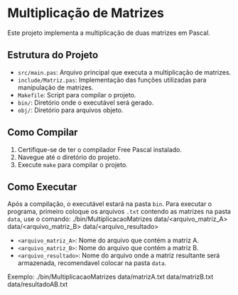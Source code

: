 # Multiplicação de Matrizes

Este projeto implementa a multiplicação de duas matrizes em Pascal.

## Estrutura do Projeto

- `src/main.pas`: Arquivo principal que executa a multiplicação de matrizes.
- `include/Matriz.pas`: Implementação das funções utilizadas para manipulação de matrizes.
- `Makefile`: Script para compilar o projeto.
- `bin/`: Diretório onde o executável será gerado.
- `obj/`: Diretório para arquivos objeto.

## Como Compilar

1. Certifique-se de ter o compilador Free Pascal instalado.
2. Navegue até o diretório do projeto.
3. Execute `make` para compilar o projeto.

## Como Executar

Após a compilação, o executável estará na pasta `bin`. Para executar o programa, primeiro coloque os arquivos `.txt` contendo as matrizes na pasta `data`, use o comando:
./bin/MultiplicacaoMatrizes data/<arquivo_matriz_A> data/<arquivo_matriz_B> data/<arquivo_resultado>

- `<arquivo_matriz_A>`: Nome do arquivo que contém a matriz A.
- `<arquivo_matriz_B>`: Nome do arquivo que contém a matriz B.
- `<arquivo_resultado>`: Nome do arquivo onde a matriz resultante será armazenada, recomendavel colocar na pasta `data`.

Exemplo:
./bin/MultiplicacaoMatrizes data/matrizA.txt data/matrizB.txt data/resultadoAB.txt